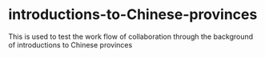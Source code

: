 # introductions-to-Chinese-provinces
This is used to test the work flow of collaboration through the background of introductions to Chinese provinces
